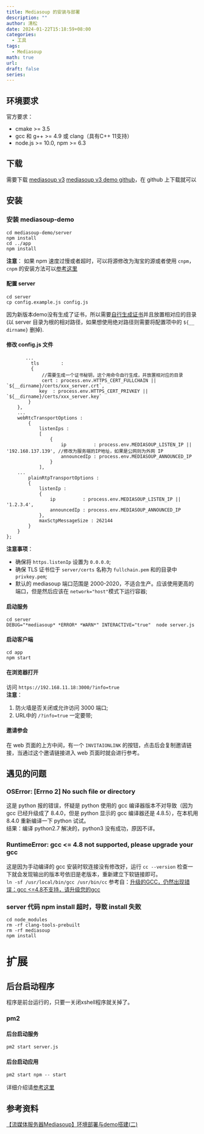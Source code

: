 ```yaml
---
title: Mediasoup 的安装与部署
description: ""
author: 清松
date: 2024-01-22T15:18:59+08:00
categories:
  - 工具
tags:
  - Mediasoup
math: true
url: 
draft: false
series:
---
```

## 环境要求
官方要求：
* cmake \>= 3.5
* gcc 和 g++ \>= 4.9 或 clang（具有C++ 11支持）
* node.js \>= 10.0, npm \>= 6.3

## 下载
需要下载 [mediasoup v3](https://github.com/versatica/mediasoup)
[mediasoup v3 demo github](https://github.com/versatica/mediasoup-demo)，在 github 上下载就可以  

## 安装
### 安装 mediasoup-demo
``` shell
cd mediasoup-demo/server
npm install
cd ../app
npm install
```
**注意**： 如果 npm 速度过慢或者超时，可以将源修改为淘宝的源或者使用 `cnpm`，`cnpm` 的安装方法可以[参考这里](https://www.jianshu.com/p/115594f64b41)  

#### 配置 server
```
cd server
cp config.example.js config.js
```
因为新版本demo没有生成了证书，所以需要[自行生成证书](/工具/其他/openssl自签证书)并且放置相对应的目录(以 server 目录为根的相对路径，如果想使用绝对路径则需要将配置项中的 `${__ dirname}` 删掉).  

#### 修改 config.js 文件
```
       ...
         tls        :
         {
             //需要生成一个证书秘钥，这个用命令自行生成，并放置相对应的目录
             cert : process.env.HTTPS_CERT_FULLCHAIN || `${__dirname}/certs/xxx_server.crt`,
            key  : process.env.HTTPS_CERT_PRIVKEY || `${__dirname}/certs/xxx_server.key`
        }
    },
    ...
    webRtcTransportOptions :
        {
            listenIps :
            [
                {
                    ip          : process.env.MEDIASOUP_LISTEN_IP || '192.168.137.139', //修改为服务端的IP地址，如果是公网则为外网 IP
                    announcedIp : process.env.MEDIASOUP_ANNOUNCED_IP
                }   
            ],
    ...
        plainRtpTransportOptions :
        {
            listenIp :
            {
                ip          : process.env.MEDIASOUP_LISTEN_IP || '1.2.3.4',
                announcedIp : process.env.MEDIASOUP_ANNOUNCED_IP
            },
            maxSctpMessageSize : 262144
        }
    }
};
```
**注意事项**：  
- 确保将 `https.listenIp` 设置为 `0.0.0.0`;  
- 确保 TLS 证书位于 `server/certs` 名称为 `fullchain.pem` 和的目录中 `privkey.pem`;  
- 默认的 mediasoup 端口范围是 2000-2020，不适合生产。应该使用更高的端口，但是然后应该在 `network="host"`模式下运行容器;  

#### 启动服务
```
cd server
DEBUG="*mediasoup* *ERROR* *WARN*" INTERACTIVE="true"  node server.js
```

#### 启动客户端
```
cd app
npm start
```

#### 在浏览器打开
访问 `https://192.168.11.18:3000/?info=true`  
**注意**：
1. 防火墙是否关闭或允许访问 3000 端口;  
2. URL中的 `/?info=true` 一定要带;  

#### 邀请参会
在 web 页面的上方中间，有一个 `INVITAIONLINK` 的按钮，点击后会复制邀请链接，当通过这个邀请链接进入 web 页面时就会进行参考。  

## 遇见的问题
### OSError: \[Errno 2\] No such file or directory
这是 python 报的错误，怀疑是 python 使用的 gcc 编译器版本不对导致（因为 gcc 已经升级成了 8.4.0，但是 python 显示的 gcc 编译器还是 4.8.5），在本机用 8.4.0 重新编译一下 python 试试。  
结果：编译 python2.7 解决的，python3 没有成功，原因不详。  

### RuntimeError: gcc \<= 4.8 not supported, please upgrade your gcc
这是因为手动编译的 gcc 安装时软连接没有修改好，运行 `cc --version` 检查一下就会发现输出的版本号依旧是老版本，重新建立下软链接即可。  
`ln -sf /usr/local/bin/gcc /usr/bin/cc` 参考自：[升级的GCC，仍然出现错误：gcc \<=4.8不支持，请升级您的gcc](https://mediasoup.discourse.group/t/upgraded-gcc-still-getting-error-gcc-4-8-not-supported-please-upgrade-your-gcc/76)  

### server 代码 npm install 超时，导致 install 失败
```
cd node_modules
rm -rf clang-tools-prebuilt
rm -rf mediasoup
npm install
```

# 扩展
## 后台启动程序
程序是前台运行的，只要一关闭xshell程序就关掉了。

### pm2
#### 后台启动服务
```cmd
pm2 start server.js
```

#### 后台启动应用
```cmd
pm2 start npm -- start
```
详细介绍请[参考这里](https://blog.csdn.net/pintu274111451/article/details/81843623)

## 参考资料
[【流媒体服务器Mediasoup】环境部署与demo搭建(二)](https://blog.csdn.net/gjy_it/article/details/104423353)  
